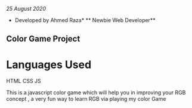 *25 August 2020*
* Developed by Ahmed Raza*
** Newbie Web Developer**
## Color Game Project 
# Languages Used

HTML
CSS
JS

This is a javascript color game which will help you in improving your RGB concept , a very fun way to learn RGB via playing my color Game
